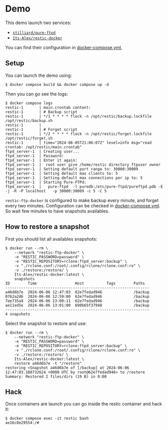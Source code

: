 # Demo

This demo launch two services:

- [`stilliard/pure-ftpd`](https://github.com/stilliard/docker-pure-ftpd)
- [`Its-Alex/restic-docker`](/)

You can find their configuration in [docker-compose.yml](./docker-compose.yml),

## Setup

You can launch the demo using:

```sh-session
$ docker compose build && docker compose up -d
```

Then you can go see the logs:

```sh-session
$ docker compose logs
restic-1       | main.crontab content:
restic-1       | # Backup script
restic-1       | */1 * * * * flock -n /opt/restic/backup.lockfile /opt/restic/backup.sh
restic-1       |
restic-1       | # Forget script
restic-1       | */2 * * * * flock -n /opt/restic/forget.lockfile /opt/restic/forget.sh
restic-1       | time="2024-06-05T21:06:07Z" level=info msg="read crontab: /opt/restic/main.crontab"
ftpd_server-1  | Creating user...
ftpd_server-1  | Password:
ftpd_server-1  | Enter it again:
ftpd_server-1  |  root user give /home/restic directory ftpuser owner
ftpd_server-1  | Setting default port range to: 30000:30009
ftpd_server-1  | Setting default max clients to: 5
ftpd_server-1  | Setting default max connections per ip to: 5
ftpd_server-1  | Starting Pure-FTPd:
ftpd_server-1  |   pure-ftpd  -l puredb:/etc/pure-ftpd/pureftpd.pdb -E -j -R -P localhost   -p 30000:30009 -c 5 -C 5
```

`restic-ftp-docker` is configured to make backup every minute, and forget every
two minutes. Configuration can be checked in [docker-compose.yml](./docker-compose.yml).
So wait few minutes to have snapshots availables.

## How to restore a snapshot

First you should list all availables snapshots:

```sh-session
$ docker run --rm \
    --network "restic-ftp-docker" \
    -e "RESTIC_PASSWORD=password" \
    -e "RESTIC_REPOSITORY=rclone:ftpd_server:backup" \
    -v "./rclone.conf:/root/.config/rclone/rclone.conf:ro" \
    -v ./restore:/restore/ \
    Its-Alex/restic-docker:latest \
    snapshots
ID        Time                 Host          Tags        Paths
----------------------------------------------------------------
a46d6b7e  2024-06-06 12:47:03  62e7fedad946              /backup
0762a2d6  2024-06-06 12:59:00  62e7fedad946              /backup
7ee735a9  2024-06-06 13:00:11  62e7fedad946              /backup
ae11ed5e  2024-06-06 13:01:00  690b65f37948              /backup
----------------------------------------------------------------
4 snapshots
```

Select the snapshot to restore and use:

```sh-session
$ docker run --rm \
    --network "restic-ftp-docker" \
    -e "RESTIC_PASSWORD=password" \
    -e "RESTIC_REPOSITORY=rclone:ftpd_server:backup" \
    -v "./rclone.conf:/root/.config/rclone/rclone.conf:ro" \
    -v ./restore:/restore/ \
    Its-Alex/restic-docker:latest \
    restore a46d6b7e -t "/restore"
restoring <Snapshot a46d6b7e of [/backup] at 2024-06-06 12:47:03.188732624 +0000 UTC by root@62e7fedad946> to /restore
Summary: Restored 2 files/dirs (19 B) in 0:00
```

## Hack

Once containers are launch you can go inside the restic container and hack it:

```sh-session
$ docker compose exec -it restic bash
ae16c8e29554:/#
```